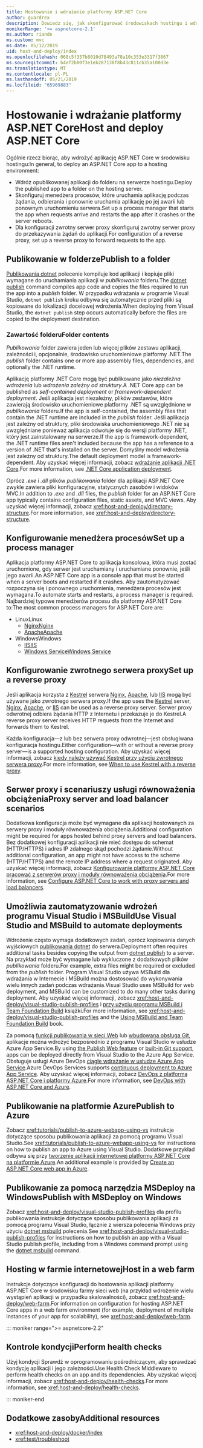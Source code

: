 ```yaml
---
title: Hostowanie i wdrażanie platformy ASP.NET Core
author: guardrex
description: Dowiedz się, jak skonfigurować środowiskach hostingu i wdrażanie aplikacji platformy ASP.NET Core.
monikerRange: '>= aspnetcore-2.1'
ms.author: riande
ms.custom: mvc
ms.date: 05/12/2019
uid: host-and-deploy/index
ms.openlocfilehash: 068c5f357b8010d78493a78a10c353e3317f3867
ms.sourcegitcommit: b4ef2b00f3e1eb287138f8b43c811cb35a100d3e
ms.translationtype: MT
ms.contentlocale: pl-PL
ms.lasthandoff: 05/21/2019
ms.locfileid: "65969883"
---
```

# <a name="host-and-deploy-aspnet-core"></a><span data-ttu-id="80243-103">Hostowanie i wdrażanie platformy ASP.NET Core</span><span class="sxs-lookup"><span data-stu-id="80243-103">Host and deploy ASP.NET Core</span></span>

<span data-ttu-id="80243-104">Ogólnie rzecz biorąc, aby wdrożyć aplikację ASP.NET Core w środowisku hostingu:</span><span class="sxs-lookup"><span data-stu-id="80243-104">In general, to deploy an ASP.NET Core app to a hosting environment:</span></span>

* <span data-ttu-id="80243-105">Wdróż opublikowanej aplikacji do folderu na serwerze hostingu.</span><span class="sxs-lookup"><span data-stu-id="80243-105">Deploy the published app to a folder on the hosting server.</span></span>
* <span data-ttu-id="80243-106">Skonfiguruj menedżera procesów, które uruchamia aplikację podczas żądania, odbierania i ponownie uruchamia aplikację po jej awarii lub ponownym uruchomieniu serwera.</span><span class="sxs-lookup"><span data-stu-id="80243-106">Set up a process manager that starts the app when requests arrive and restarts the app after it crashes or the server reboots.</span></span>
* <span data-ttu-id="80243-107">Dla konfiguracji zwrotny serwer proxy skonfiguruj zwrotny serwer proxy do przekazywania żądań do aplikacji.</span><span class="sxs-lookup"><span data-stu-id="80243-107">For configuration of a reverse proxy, set up a reverse proxy to forward requests to the app.</span></span>

## <a name="publish-to-a-folder"></a><span data-ttu-id="80243-108">Publikowanie w folderze</span><span class="sxs-lookup"><span data-stu-id="80243-108">Publish to a folder</span></span>

<span data-ttu-id="80243-109">[Publikowania dotnet](/dotnet/core/tools/dotnet-publish) polecenie kompiluje kod aplikacji i kopiuje pliki wymagane do uruchamiania aplikacji w *publikowania* folderu.</span><span class="sxs-lookup"><span data-stu-id="80243-109">The [dotnet publish](/dotnet/core/tools/dotnet-publish) command compiles app code and copies the files required to run the app into a *publish* folder.</span></span> <span data-ttu-id="80243-110">W przypadku wdrażania w programie Visual Studio, `dotnet publish` kroku odbywa się automatycznie przed pliki są kopiowane do lokalizacji docelowej wdrożenia.</span><span class="sxs-lookup"><span data-stu-id="80243-110">When deploying from Visual Studio, the `dotnet publish` step occurs automatically before the files are copied to the deployment destination.</span></span>

### <a name="folder-contents"></a><span data-ttu-id="80243-111">Zawartość folderu</span><span class="sxs-lookup"><span data-stu-id="80243-111">Folder contents</span></span>

<span data-ttu-id="80243-112">*Publikowania* folder zawiera jeden lub więcej plików zestawu aplikacji, zależności i, opcjonalnie, środowisko uruchomieniowe platformy .NET.</span><span class="sxs-lookup"><span data-stu-id="80243-112">The *publish* folder contains one or more app assembly files, dependencies, and optionally the .NET runtime.</span></span>

<span data-ttu-id="80243-113">Aplikację platformy .NET Core mogą być publikowane jako *niezależna wdrożenia* lub *wdrożenia zależny od struktury*.</span><span class="sxs-lookup"><span data-stu-id="80243-113">A .NET Core app can be published as *self-contained deployment* or *framework-dependent deployment*.</span></span> <span data-ttu-id="80243-114">Jeśli aplikacja jest niezależny, plików zestawów, które zawierają środowisko uruchomieniowe platformy .NET są uwzględnione w *publikowania* folderu.</span><span class="sxs-lookup"><span data-stu-id="80243-114">If the app is self-contained, the assembly files that contain the .NET runtime are included in the *publish* folder.</span></span> <span data-ttu-id="80243-115">Jeśli aplikacja jest zależny od struktury, pliki środowiska uruchomieniowego .NET nie są uwzględniane ponieważ aplikacja odwołuje się do wersji platformy .NET, który jest zainstalowany na serwerze.</span><span class="sxs-lookup"><span data-stu-id="80243-115">If the app is framework-dependent, the .NET runtime files aren't included because the app has a reference to a version of .NET that's installed on the server.</span></span> <span data-ttu-id="80243-116">Domyślny model wdrożenia jest zależny od struktury.</span><span class="sxs-lookup"><span data-stu-id="80243-116">The default deployment model is framework-dependent.</span></span> <span data-ttu-id="80243-117">Aby uzyskać więcej informacji, zobacz [wdrażanie aplikacji .NET Core](/dotnet/core/deploying/).</span><span class="sxs-lookup"><span data-stu-id="80243-117">For more information, see [.NET Core application deployment](/dotnet/core/deploying/).</span></span>

<span data-ttu-id="80243-118">Oprócz *.exe* i *.dll* plików *publikowania* folder dla aplikacji ASP.NET Core zwykle zawiera pliki konfiguracyjne, statycznych zasobów i widoków MVC.</span><span class="sxs-lookup"><span data-stu-id="80243-118">In addition to *.exe* and *.dll* files, the *publish* folder for an ASP.NET Core app typically contains configuration files, static assets, and MVC views.</span></span> <span data-ttu-id="80243-119">Aby uzyskać więcej informacji, zobacz <xref:host-and-deploy/directory-structure>.</span><span class="sxs-lookup"><span data-stu-id="80243-119">For more information, see <xref:host-and-deploy/directory-structure>.</span></span>

## <a name="set-up-a-process-manager"></a><span data-ttu-id="80243-120">Konfigurowanie menedżera procesów</span><span class="sxs-lookup"><span data-stu-id="80243-120">Set up a process manager</span></span>

<span data-ttu-id="80243-121">Aplikacja platformy ASP.NET Core to aplikacja konsolowa, która musi zostać uruchomione, gdy serwer jest uruchamiany i uruchamiane ponownie, jeśli jego awarii.</span><span class="sxs-lookup"><span data-stu-id="80243-121">An ASP.NET Core app is a console app that must be started when a server boots and restarted if it crashes.</span></span> <span data-ttu-id="80243-122">Aby zautomatyzować rozpoczyna się i ponownego uruchomienia, menedżera procesów jest wymagana.</span><span class="sxs-lookup"><span data-stu-id="80243-122">To automate starts and restarts, a process manager is required.</span></span> <span data-ttu-id="80243-123">Najbardziej typowe menedżerów procesu dla platformy ASP.NET Core to:</span><span class="sxs-lookup"><span data-stu-id="80243-123">The most common process managers for ASP.NET Core are:</span></span>

* <span data-ttu-id="80243-124">Linux</span><span class="sxs-lookup"><span data-stu-id="80243-124">Linux</span></span>
  * [<span data-ttu-id="80243-125">Nginx</span><span class="sxs-lookup"><span data-stu-id="80243-125">Nginx</span></span>](xref:host-and-deploy/linux-nginx)
  * [<span data-ttu-id="80243-126">Apache</span><span class="sxs-lookup"><span data-stu-id="80243-126">Apache</span></span>](xref:host-and-deploy/linux-apache)
* <span data-ttu-id="80243-127">Windows</span><span class="sxs-lookup"><span data-stu-id="80243-127">Windows</span></span>
  * [<span data-ttu-id="80243-128">IIS</span><span class="sxs-lookup"><span data-stu-id="80243-128">IIS</span></span>](xref:host-and-deploy/iis/index)
  * [<span data-ttu-id="80243-129">Windows Service</span><span class="sxs-lookup"><span data-stu-id="80243-129">Windows Service</span></span>](xref:host-and-deploy/windows-service)

## <a name="set-up-a-reverse-proxy"></a><span data-ttu-id="80243-130">Konfigurowanie zwrotnego serwera proxy</span><span class="sxs-lookup"><span data-stu-id="80243-130">Set up a reverse proxy</span></span>

<span data-ttu-id="80243-131">Jeśli aplikacja korzysta z [Kestrel](xref:fundamentals/servers/kestrel) serwera [Nginx](xref:host-and-deploy/linux-nginx), [Apache](xref:host-and-deploy/linux-apache), lub [IIS](xref:host-and-deploy/iis/index) mogą być używane jako zwrotnego serwera proxy.</span><span class="sxs-lookup"><span data-stu-id="80243-131">If the app uses the [Kestrel](xref:fundamentals/servers/kestrel) server, [Nginx](xref:host-and-deploy/linux-nginx), [Apache](xref:host-and-deploy/linux-apache), or [IIS](xref:host-and-deploy/iis/index) can be used as a reverse proxy server.</span></span> <span data-ttu-id="80243-132">Serwer proxy odwrotnej odbiera żądania HTTP z Internetu i przekazuje je do Kestrel.</span><span class="sxs-lookup"><span data-stu-id="80243-132">A reverse proxy server receives HTTP requests from the Internet and forwards them to Kestrel.</span></span>

<span data-ttu-id="80243-133">Każda konfiguracja&mdash;z lub bez serwera proxy odwrotnej&mdash;jest obsługiwana konfiguracja hostingu.</span><span class="sxs-lookup"><span data-stu-id="80243-133">Either configuration&mdash;with or without a reverse proxy server&mdash;is a supported hosting configuration.</span></span> <span data-ttu-id="80243-134">Aby uzyskać więcej informacji, zobacz [kiedy należy używać Kestrel przy użyciu zwrotnego serwera proxy](xref:fundamentals/servers/kestrel#when-to-use-kestrel-with-a-reverse-proxy).</span><span class="sxs-lookup"><span data-stu-id="80243-134">For more information, see [When to use Kestrel with a reverse proxy](xref:fundamentals/servers/kestrel#when-to-use-kestrel-with-a-reverse-proxy).</span></span>

## <a name="proxy-server-and-load-balancer-scenarios"></a><span data-ttu-id="80243-135">Serwer proxy i scenariuszy usługi równoważenia obciążenia</span><span class="sxs-lookup"><span data-stu-id="80243-135">Proxy server and load balancer scenarios</span></span>

<span data-ttu-id="80243-136">Dodatkowa konfiguracja może być wymagane dla aplikacji hostowanych za serwery proxy i moduły równoważenia obciążenia.</span><span class="sxs-lookup"><span data-stu-id="80243-136">Additional configuration might be required for apps hosted behind proxy servers and load balancers.</span></span> <span data-ttu-id="80243-137">Bez dodatkowej konfiguracji aplikacji nie mieć dostępu do schemat (HTTP/HTTPS) i adres IP zdalnego skąd pochodzi żądanie.</span><span class="sxs-lookup"><span data-stu-id="80243-137">Without additional configuration, an app might not have access to the scheme (HTTP/HTTPS) and the remote IP address where a request originated.</span></span> <span data-ttu-id="80243-138">Aby uzyskać więcej informacji, zobacz [Konfigurowanie platformy ASP.NET Core pracować z serwerów proxy i moduły równoważenia obciążenia](xref:host-and-deploy/proxy-load-balancer).</span><span class="sxs-lookup"><span data-stu-id="80243-138">For more information, see [Configure ASP.NET Core to work with proxy servers and load balancers](xref:host-and-deploy/proxy-load-balancer).</span></span>

## <a name="use-visual-studio-and-msbuild-to-automate-deployments"></a><span data-ttu-id="80243-139">Umożliwia zautomatyzowanie wdrożeń programu Visual Studio i MSBuild</span><span class="sxs-lookup"><span data-stu-id="80243-139">Use Visual Studio and MSBuild to automate deployments</span></span>

<span data-ttu-id="80243-140">Wdrożenie często wymaga dodatkowych zadań, oprócz kopiowania danych wyjściowych [publikowania dotnet](/dotnet/core/tools/dotnet-publish) do serwera.</span><span class="sxs-lookup"><span data-stu-id="80243-140">Deployment often requires additional tasks besides copying the output from [dotnet publish](/dotnet/core/tools/dotnet-publish) to a server.</span></span> <span data-ttu-id="80243-141">Na przykład może być wymagane lub wykluczone z dodatkowych plików *publikowania* folderu.</span><span class="sxs-lookup"><span data-stu-id="80243-141">For example, extra files might be required or excluded from the *publish* folder.</span></span> <span data-ttu-id="80243-142">Program Visual Studio używa MSBuild dla wdrażania w Internecie i MSBuild można dostosować do wykonywania wielu innych zadań podczas wdrażania.</span><span class="sxs-lookup"><span data-stu-id="80243-142">Visual Studio uses MSBuild for web deployment, and MSBuild can be customized to do many other tasks during deployment.</span></span> <span data-ttu-id="80243-143">Aby uzyskać więcej informacji, zobacz <xref:host-and-deploy/visual-studio-publish-profiles> i [przy użyciu programu MSBuild i Team Foundation Build](http://msbuildbook.com/) książki.</span><span class="sxs-lookup"><span data-stu-id="80243-143">For more information, see <xref:host-and-deploy/visual-studio-publish-profiles> and the [Using MSBuild and Team Foundation Build](http://msbuildbook.com/) book.</span></span>

<span data-ttu-id="80243-144">Za pomocą [funkcji publikowania w sieci Web](xref:tutorials/publish-to-azure-webapp-using-vs) lub [wbudowana obsługa Git](xref:host-and-deploy/azure-apps/azure-continuous-deployment), aplikacje można wdrożyć bezpośrednio z programu Visual Studio w usłudze Azure App Service.</span><span class="sxs-lookup"><span data-stu-id="80243-144">By using [the Publish Web feature](xref:tutorials/publish-to-azure-webapp-using-vs) or [built-in Git support](xref:host-and-deploy/azure-apps/azure-continuous-deployment), apps can be deployed directly from Visual Studio to the Azure App Service.</span></span> <span data-ttu-id="80243-145">Obsługuje usługi Azure DevOps [ciągłe wdrażanie w usłudze Azure App Service](/azure/devops/pipelines/targets/webapp).</span><span class="sxs-lookup"><span data-stu-id="80243-145">Azure DevOps Services supports [continuous deployment to Azure App Service](/azure/devops/pipelines/targets/webapp).</span></span> <span data-ttu-id="80243-146">Aby uzyskać więcej informacji, zobacz [DevOps z platformą ASP.NET Core i platformy Azure](xref:azure/devops/index).</span><span class="sxs-lookup"><span data-stu-id="80243-146">For more information, see [DevOps with ASP.NET Core and Azure](xref:azure/devops/index).</span></span>

## <a name="publish-to-azure"></a><span data-ttu-id="80243-147">Publikowanie na platformie Azure</span><span class="sxs-lookup"><span data-stu-id="80243-147">Publish to Azure</span></span>

<span data-ttu-id="80243-148">Zobacz <xref:tutorials/publish-to-azure-webapp-using-vs> instrukcje dotyczące sposobu publikowania aplikacji za pomocą programu Visual Studio.</span><span class="sxs-lookup"><span data-stu-id="80243-148">See <xref:tutorials/publish-to-azure-webapp-using-vs> for instructions on how to publish an app to Azure using Visual Studio.</span></span> <span data-ttu-id="80243-149">Dodatkowe przykład odbywa się przy [tworzenie aplikacji internetowej platformy ASP.NET Core na platformie Azure](/azure/app-service/app-service-web-get-started-dotnet).</span><span class="sxs-lookup"><span data-stu-id="80243-149">An additional example is provided by [Create an ASP.NET Core web app in Azure](/azure/app-service/app-service-web-get-started-dotnet).</span></span>

## <a name="publish-with-msdeploy-on-windows"></a><span data-ttu-id="80243-150">Publikowanie za pomocą narzędzia MSDeploy na Windows</span><span class="sxs-lookup"><span data-stu-id="80243-150">Publish with MSDeploy on Windows</span></span>

<span data-ttu-id="80243-151">Zobacz <xref:host-and-deploy/visual-studio-publish-profiles> dla profilu publikowania instrukcje dotyczące sposobu publikowania aplikacji za pomocą programu Visual Studio, łącznie z wiersza polecenia Windows przy użyciu [dotnet msbuild](/dotnet/core/tools/dotnet-msbuild) polecenia.</span><span class="sxs-lookup"><span data-stu-id="80243-151">See <xref:host-and-deploy/visual-studio-publish-profiles> for instructions on how to publish an app with a Visual Studio publish profile, including from a Windows command prompt using the [dotnet msbuild](/dotnet/core/tools/dotnet-msbuild) command.</span></span>

## <a name="host-in-a-web-farm"></a><span data-ttu-id="80243-152">Hosting w farmie internetowej</span><span class="sxs-lookup"><span data-stu-id="80243-152">Host in a web farm</span></span>

<span data-ttu-id="80243-153">Instrukcje dotyczące konfiguracji do hostowania aplikacji platformy ASP.NET Core w środowisku farmy sieci web (na przykład wdrożenie wielu wystąpień aplikacji w przypadku skalowalności), zobacz <xref:host-and-deploy/web-farm>.</span><span class="sxs-lookup"><span data-stu-id="80243-153">For information on configuration for hosting ASP.NET Core apps in a web farm environment (for example, deployment of multiple instances of your app for scalability), see <xref:host-and-deploy/web-farm>.</span></span>

::: moniker range=">= aspnetcore-2.2"

## <a name="perform-health-checks"></a><span data-ttu-id="80243-154">Kontrole kondycji</span><span class="sxs-lookup"><span data-stu-id="80243-154">Perform health checks</span></span>

<span data-ttu-id="80243-155">Użyj kondycji Sprawdź w oprogramowaniu pośredniczącym, aby sprawdzać kondycję aplikacji i jego zależności.</span><span class="sxs-lookup"><span data-stu-id="80243-155">Use Health Check Middleware to perform health checks on an app and its dependencies.</span></span> <span data-ttu-id="80243-156">Aby uzyskać więcej informacji, zobacz <xref:host-and-deploy/health-checks>.</span><span class="sxs-lookup"><span data-stu-id="80243-156">For more information, see <xref:host-and-deploy/health-checks>.</span></span>

::: moniker-end

## <a name="additional-resources"></a><span data-ttu-id="80243-157">Dodatkowe zasoby</span><span class="sxs-lookup"><span data-stu-id="80243-157">Additional resources</span></span>

* <xref:host-and-deploy/docker/index>
* <xref:test/troubleshoot>
